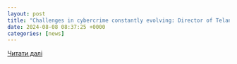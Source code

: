 ```yaml
---
layout: post
title: "Challenges in cybercrime constantly evolving: Director of Telangana Cyber Security Bureau"
date: 2024-08-08 08:37:25 +0000
categories: [news]
---
```


[Читати далі](https://www.newindianexpress.com/states/telangana/2024/Aug/08/challenges-in-cybercrime-constantly-evolving-director-of-telangana-cyber-security-bureau)
